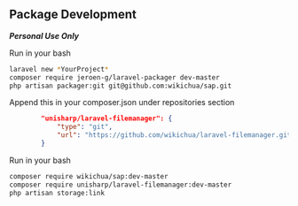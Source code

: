 ## Package Development

***Personal Use Only***

Run in your bash

```bash
laravel new *YourProject*
composer require jeroen-g/laravel-packager dev-master
php artisan packager:git git@github.com:wikichua/sap.git
```

Append this in your composer.json under repositories section

```json
        "unisharp/laravel-filemanager": {
            "type": "git",
            "url": "https://github.com/wikichua/laravel-filemanager.git"
        }
```

Run in your bash

```bash
composer require wikichua/sap:dev-master
composer require unisharp/laravel-filemanager:dev-master
php artisan storage:link
```
